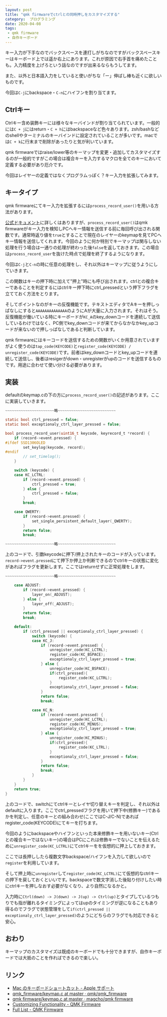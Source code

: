 ```yaml
---
layout: post
title: "qmk firmwareでctrlとの同時押しをカスタマイズする"
category:  プログラミング
date: 2020-04-08
tags:
 - qmk firmware
 - 自作キーボード
---
```


キー入力が下手なのでバックスペースを連打しがちなのですがバックスペースキーはキーボード上では遥か右上にあります。これが原因で右手首を痛めたことも。入力精度を上げろという話なのですが出来るならもうしてます。

また、以外と日本語入力をしていると使いがちな「ー」伸ばし棒も近くに欲しいものです。 

今回は`C-j`にbackspace・`C-n`にハイフンを割り当てます。

## Ctrlキー

Ctrlキー含め装飾キーには様々なキーバインドが割り当てられています。一般的には`C + j`にはreturn・`C + h`にはbackspaceなど色々あります。zsh/bashなどのshellやターミナルのキーバインドに設定されていることが多いです。macでは`C + k`に行末まで削除があったりと気が利いています。

qmk firmwareではraise/lower等のキーマップを変更・追加してカスタマイズするのが一般的ですがこの場合は複合キーを入力するマクロを全てのキーにおいて定義する必要があり厄介です。

今回はレイヤーの定義ではなくプログラムっぽく？キー入力を拡張してみます。

## キータイプ

qmk firmwareにてキー入力を拡張するには`process_record_user()`を用いる方法があります。

[公式ドキュメント](https://docs.qmk.fm/#/custom_quantum_functions?id=programming-the-behavior-of-any-keycode )に詳しくはありますが、`process_record_user()`はqmk firmwareがキー入力を検知しPCへキー情報を送信する前に毎回呼び出される関数です。通常時返り値を`true`とすることで現在のレイヤーのkeymapを見てPCへキー情報を送信してくれます。今回のように何か特別でキーマップは関与しない処理を行う場合は一通りの処理が終わった後`false`を返しておきます。この場合は`process_record_user`を抜けた時点で処理を終了するようになります。

今回は`C-j`と`C-n`の時に任意の処理をし、それ以外はキーマップに従うようにしていきます。

この関数はキーの押下時に加えて"押上"時にも呼び出されます。ctrlとの複合キーであることを判定するにはctrlキー押下時にctrl_pressedという押下フラグを立てておく方法をとります。

そしてポイントなのがキーの反復機能です。テキストエディタでAキーを押しっぱなしにすると`AAAAAAAAAAAAAA`のようにAが大量に入力されます。それはそう。反復機能が働いている時にキーボードが`KC_A`のkey\_downコードを連続して送信しているわけではなく、PC側でkey\_downコードが来てからなかなかkey\_upコードが来ないので押しっぱなしであると判断しています。

qmk firmwareにはキーコードを送信するための関数がいくか用意されていますがよく使うのは`tap_code(KEYCODE)`と`register_code(KEYCODE) / unregister_code(KEYCODE)`です。前者はkey\_downコードとkey\_upコードを連続して送信し、後者はresigerがdown・unregisterがupのコードを送信するものです。用途に合わせて使い分ける必要があります。

## 実装

defaultのkeymap.cの下の方に`process_record_user()`の記述があります。ここに実装していきます。

```c:title=keymaps.c
~~~~~~~~~~~~~~~~~~~~~~略~~~~~~~~~~~~~~~~~~~~~~~~~~

static bool ctrl_pressed = false;
static bool exceptionaly_ctrl_layer_pressed = false;

bool process_record_user(uint16_t keycode, keyrecord_t *record) {
    if (record->event.pressed) {
#ifdef SSD1306OLED
        set_keylog(keycode, record);
#endif
        // set_timelog();
    }

    switch (keycode) {
    case KC_LCTRL:
        if (record->event.pressed) {
            ctrl_pressed = true;
        } else {
            ctrl_pressed = false;
        }
        break;

    case QWERTY:
        if (record->event.pressed) {
            set_single_persistent_default_layer(_QWERTY);
        }
        return false;
        break;

~~~~~~~~~~~~~~~~~~~~~~略~~~~~~~~~~~~~~~~~~~~~~~~~~
```

上のコードで、引数keycodeに押下/押上されたキーのコードが入っています。`record->event.pressed`にて押下か押上か判断できるのでctrlキーの状態に変化があればフラグを更新します。ここではreturnせずに正常処理をします。

```c:title=keymap.c
~~~~~~~~~~~~~~~~~~~~~~略~~~~~~~~~~~~~~~~~~~~~~~~~~

    case ADJUST:
        if (record->event.pressed) {
            layer_on(_ADJUST);
        } else {
            layer_off(_ADJUST);
        }
        return false;
        break;

    default:
        if (ctrl_pressed || exceptionaly_ctrl_layer_pressed) {
            switch (keycode) {
            case KC_J:
                if (record->event.pressed) {
                    unregister_code(KC_LCTRL);
                    register_code(KC_BSPACE);
                    exceptionaly_ctrl_layer_pressed = true;
                } else {
                    unregister_code(KC_BSPACE);
					if(ctrl_pressed){
						register_code(KC_LCTRL);
					}
                    exceptionaly_ctrl_layer_pressed = false;
                }
                return false;
                break;

            case KC_N:
                if (record->event.pressed) {
                    unregister_code(KC_LCTRL);
                    register_code(KC_MINUS);
                    exceptionaly_ctrl_layer_pressed = true;
                } else {
                    unregister_code(KC_MINUS);
					if(ctrl_pressed){
						register_code(KC_LTRL);
					}
                    exceptionaly_ctrl_layer_pressed = false;
                }
                return false;
                break;
            }
        }
    }
    return true;
}

```
上のコードで、switchにてctrlキーとレイヤ切り替えキーを判定し、それ以外はdefaultに入ります。ここでctrl\_pressedフラグを用いて押下中(修飾キー)であるかを判定し、任意のキーとの組み合わせ(ここではC-J/C-N)であればregister\_code(KEYCODE)にてキーを打ちます。

今回のようにbackspaceやハイフンといった本来修飾キーを用いないキー(Ctrlとの複合キーではないキー)の場合はPCにこれは修飾キーでないことを伝えるために`unregister_code(KC_LCTRL)`にてctrlキーをを仮想的に押上しておきます。

ここでは長押ししたら複数文字backspace/ハイフンを入力して欲しいので`register`を利用しています。

そして押上時に`unregister`して`register_code(KC_LCTRL)`にて仮想的なctrlキーの押下を戻しておくといいです。backspaceで数文字消した後貼り付けしたい時にctrlキーを押しなおす必要がなくなり、より自然になるかと。

入力時に`Ctrl(down) -> J(down) -> J(up) -> Ctrl(up)`とタイプしているつもりでも指が離れるタイミングによってはupのタイミングが逆になることもあり得るのでフラグで状態管理をして`if(ctrl_pressed || exceptionaly_ctrl_layer_pressed)`のようにどちらのフラグでも対応できると安心。

## おわり

キーマップのカスタマイズは既成のキーボードでも十分できますが、自作キーボードでは大抵のことを作ればできるので楽しい。

## リンク
- [Mac のキーボードショートカット - Apple サポート](https://support.apple.com/ja-jp/HT201236)
- [qmk_firmware/keymap.c at master · qmk/qmk_firmware](https://github.com/qmk/qmk_firmware/blob/master/keyboards/lily58/keymaps/default/keymap.c ) 
- [qmk firmware/keymap.c at master · magcho/qmk firmware](https://github.com/magcho/qmk_firmware/blob/master/keyboards/lily58/keymaps/magcho/keymap.c)
- [Customizing Functionality - QMK Firmware](https://docs.qmk.fm/#/custom_quantum_functions?id=programming-the-behavior-of-any-keycode )
- [Full List - QMK Firmware](https://docs.qmk.fm/#/keycodes ) 
